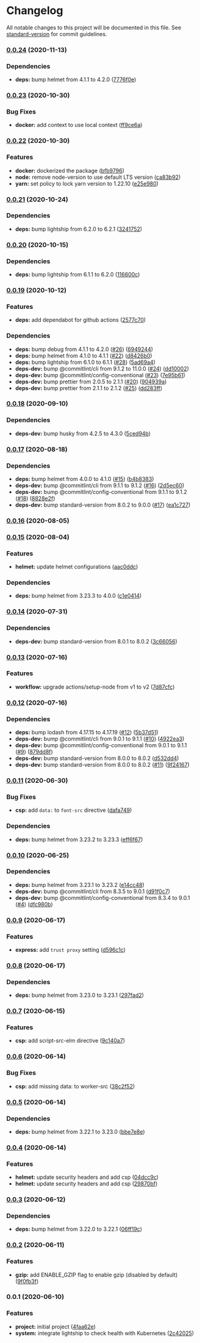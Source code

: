 # Changelog

All notable changes to this project will be documented in this file. See [standard-version](https://github.com/conventional-changelog/standard-version) for commit guidelines.

### [0.0.24](https://github.com/hckhanh/express-spa/compare/v0.0.23...v0.0.24) (2020-11-13)


### Dependencies

* **deps:** bump helmet from 4.1.1 to 4.2.0 ([7776f0e](https://github.com/hckhanh/express-spa/commit/7776f0e2b3347df0cf7115e535279cf968d02d43))

### [0.0.23](https://github.com/hckhanh/express-spa/compare/v0.0.22...v0.0.23) (2020-10-30)


### Bug Fixes

* **docker:** add context to use local context ([ff9ce6a](https://github.com/hckhanh/express-spa/commit/ff9ce6a990eaa915adc3f72675eae615ac94f8cd))

### [0.0.22](https://github.com/hckhanh/express-spa/compare/v0.0.21...v0.0.22) (2020-10-30)


### Features

* **docker:** dockerized the package ([bfb9796](https://github.com/hckhanh/express-spa/commit/bfb97961f35610875e0754ec01f66f59a176e7b4))
* **node:** remove node-version to use default LTS version ([ca83b92](https://github.com/hckhanh/express-spa/commit/ca83b92226ac55280f7650fcccdda92532f6b883))
* **yarn:** set policy to lock yarn version to 1.22.10 ([e25e980](https://github.com/hckhanh/express-spa/commit/e25e9805316f88bcc659a62953795e2658f069e3))

### [0.0.21](https://github.com/hckhanh/express-spa/compare/v0.0.20...v0.0.21) (2020-10-24)


### Dependencies

* **deps:** bump lightship from 6.2.0 to 6.2.1 ([3241752](https://github.com/hckhanh/express-spa/commit/3241752649859ea949da3b2665527e38c0249165))

### [0.0.20](https://github.com/hckhanh/express-spa/compare/v0.0.19...v0.0.20) (2020-10-15)


### Dependencies

* **deps:** bump lightship from 6.1.1 to 6.2.0 ([116600c](https://github.com/hckhanh/express-spa/commit/116600c457922835cb784e4278e610cbc61c88d2))

### [0.0.19](https://github.com/hckhanh/express-spa/compare/v0.0.18...v0.0.19) (2020-10-12)


### Features

* **deps:** add dependabot for github actions ([2577c70](https://github.com/hckhanh/express-spa/commit/2577c700e1ce7e9226a82f8510a56be4226737bf))


### Dependencies

* **deps:** bump debug from 4.1.1 to 4.2.0 ([#26](https://github.com/hckhanh/express-spa/issues/26)) ([6949244](https://github.com/hckhanh/express-spa/commit/69492448b3d4b91bd66a518ba260cc5e12ad7c12))
* **deps:** bump helmet from 4.1.0 to 4.1.1 ([#22](https://github.com/hckhanh/express-spa/issues/22)) ([d8426b0](https://github.com/hckhanh/express-spa/commit/d8426b064d757cd8d7d5100b3faa9d8a95990262))
* **deps:** bump lightship from 6.1.0 to 6.1.1 ([#28](https://github.com/hckhanh/express-spa/issues/28)) ([5ad69a4](https://github.com/hckhanh/express-spa/commit/5ad69a47f66518616482e31ebf3f455700331cd9))
* **deps-dev:** bump @commitlint/cli from 9.1.2 to 11.0.0 ([#24](https://github.com/hckhanh/express-spa/issues/24)) ([dd10002](https://github.com/hckhanh/express-spa/commit/dd1000282444e76b6082fcea86f4863971a8ed5e))
* **deps-dev:** bump @commitlint/config-conventional ([#23](https://github.com/hckhanh/express-spa/issues/23)) ([7e95b61](https://github.com/hckhanh/express-spa/commit/7e95b61a3f8275cfd0dc28ea6419b428916acb35))
* **deps-dev:** bump prettier from 2.0.5 to 2.1.1 ([#20](https://github.com/hckhanh/express-spa/issues/20)) ([904939a](https://github.com/hckhanh/express-spa/commit/904939aa3ff6b29f6ba2d8f6dbd57e0657f2cb07))
* **deps-dev:** bump prettier from 2.1.1 to 2.1.2 ([#25](https://github.com/hckhanh/express-spa/issues/25)) ([dd283ff](https://github.com/hckhanh/express-spa/commit/dd283ff0c4ea66502a1296ba0d7c862686ff3e3c))

### [0.0.18](https://github.com/hckhanh/express-spa/compare/v0.0.17...v0.0.18) (2020-09-10)


### Dependencies

* **deps-dev:** bump husky from 4.2.5 to 4.3.0 ([5ced94b](https://github.com/hckhanh/express-spa/commit/5ced94b963428002d042650ab758831c99a379c3))

### [0.0.17](https://github.com/hckhanh/express-spa/compare/v0.0.16...v0.0.17) (2020-08-18)


### Dependencies

* **deps:** bump helmet from 4.0.0 to 4.1.0 ([#15](https://github.com/hckhanh/express-spa/issues/15)) ([b4b8383](https://github.com/hckhanh/express-spa/commit/b4b83834f1c0896b056912bfafe9e57d9023d356))
* **deps-dev:** bump @commitlint/cli from 9.1.1 to 9.1.2 ([#16](https://github.com/hckhanh/express-spa/issues/16)) ([2d5ec60](https://github.com/hckhanh/express-spa/commit/2d5ec60797862e9c725ca2d243d372536c79b4f6))
* **deps-dev:** bump @commitlint/config-conventional from 9.1.1 to 9.1.2 ([#18](https://github.com/hckhanh/express-spa/issues/18)) ([8828e2f](https://github.com/hckhanh/express-spa/commit/8828e2fb1569d21a170070dd3efe571cac0199c9))
* **deps-dev:** bump standard-version from 8.0.2 to 9.0.0 ([#17](https://github.com/hckhanh/express-spa/issues/17)) ([ea1c727](https://github.com/hckhanh/express-spa/commit/ea1c7276782a44e8715b8294254a7722a64b33a5))

### [0.0.16](https://github.com/hckhanh/express-spa/compare/v0.0.15...v0.0.16) (2020-08-05)

### [0.0.15](https://github.com/hckhanh/express-spa/compare/v0.0.14...v0.0.15) (2020-08-04)


### Features

* **helmet:** update helmet configurations ([aac0ddc](https://github.com/hckhanh/express-spa/commit/aac0ddc89853dd094ec447d68b0a4b8d0ecf03bf))


### Dependencies

* **deps:** bump helmet from 3.23.3 to 4.0.0 ([c1e0414](https://github.com/hckhanh/express-spa/commit/c1e0414597ea8ce5ca7316ff7e7f6259e6d164db))

### [0.0.14](https://github.com/hckhanh/express-spa/compare/v0.0.13...v0.0.14) (2020-07-31)


### Dependencies

* **deps-dev:** bump standard-version from 8.0.1 to 8.0.2 ([3c66056](https://github.com/hckhanh/express-spa/commit/3c66056513eee04cfe77b17738a4243633ff1d1b))

### [0.0.13](https://github.com/hckhanh/express-spa/compare/v0.0.12...v0.0.13) (2020-07-16)


### Features

* **workflow:** upgrade actions/setup-node from v1 to v2 ([7d87cfc](https://github.com/hckhanh/express-spa/commit/7d87cfcdaf62bc0425930237444ee1bb473a3a4e))

### [0.0.12](https://github.com/hckhanh/express-spa/compare/v0.0.11...v0.0.12) (2020-07-16)


### Dependencies

* **deps:** bump lodash from 4.17.15 to 4.17.19 ([#12](https://github.com/hckhanh/express-spa/issues/12)) ([5b37d51](https://github.com/hckhanh/express-spa/commit/5b37d51516c0fffd124c27aeaa49849287927bed))
* **deps-dev:** bump @commitlint/cli from 9.0.1 to 9.1.1 ([#10](https://github.com/hckhanh/express-spa/issues/10)) ([4922ea3](https://github.com/hckhanh/express-spa/commit/4922ea3fa57868a1e7b9919a91df65bae65b24c6))
* **deps-dev:** bump @commitlint/config-conventional from 9.0.1 to 9.1.1 ([#9](https://github.com/hckhanh/express-spa/issues/9)) ([879dd8f](https://github.com/hckhanh/express-spa/commit/879dd8f29eb770669a7d0a248ee3d4c2f34a96df))
* **deps-dev:** bump standard-version from 8.0.0 to 8.0.2 ([d532dd4](https://github.com/hckhanh/express-spa/commit/d532dd42498e3f77c7cc5f6ee2f9b335c7f6f9e8))
* **deps-dev:** bump standard-version from 8.0.0 to 8.0.2 ([#11](https://github.com/hckhanh/express-spa/issues/11)) ([9f24167](https://github.com/hckhanh/express-spa/commit/9f241677e417280fe89fc1264af69a3b2eb43819))

### [0.0.11](https://github.com/hckhanh/express-spa/compare/v0.0.10...v0.0.11) (2020-06-30)


### Bug Fixes

* **csp:** add `data:` to `font-src` directive ([dafa749](https://github.com/hckhanh/express-spa/commit/dafa749f76abe12662b658803309a5cd9d880927))


### Dependencies

* **deps:** bump helmet from 3.23.2 to 3.23.3 ([eff6f67](https://github.com/hckhanh/express-spa/commit/eff6f67666d25b9a3fb2caf83730433d973f662e))

### [0.0.10](https://github.com/hckhanh/express-spa/compare/v0.0.9...v0.0.10) (2020-06-25)


### Dependencies

* **deps:** bump helmet from 3.23.1 to 3.23.2 ([e14cc48](https://github.com/hckhanh/express-spa/commit/e14cc4842d53d34a8c83db83cce17db38e5c3593))
* **deps-dev:** bump @commitlint/cli from 8.3.5 to 9.0.1 ([d91f0c7](https://github.com/hckhanh/express-spa/commit/d91f0c71510a2476e91ad944e788b6026a8b16b9))
* **deps-dev:** bump @commitlint/config-conventional from 8.3.4 to 9.0.1 ([#4](https://github.com/hckhanh/express-spa/issues/4)) ([dfc980b](https://github.com/hckhanh/express-spa/commit/dfc980bce0c261058a8321403d5b88c392433e0a))

### [0.0.9](https://github.com/hckhanh/express-spa/compare/v0.0.8...v0.0.9) (2020-06-17)


### Features

* **express:** add `trust proxy` setting ([d596c1c](https://github.com/hckhanh/express-spa/commit/d596c1cb1fa45256fd836d19cf62a24d2558d316))

### [0.0.8](https://github.com/hckhanh/express-spa/compare/v0.0.7...v0.0.8) (2020-06-17)


### Dependencies

* **deps:** bump helmet from 3.23.0 to 3.23.1 ([297fad2](https://github.com/hckhanh/express-spa/commit/297fad2c6ebe2152b9f4c903a1a49374761b942a))

### [0.0.7](https://github.com/hckhanh/express-spa/compare/v0.0.6...v0.0.7) (2020-06-15)


### Features

* **csp:** add script-src-elm directive ([9c140a7](https://github.com/hckhanh/express-spa/commit/9c140a7321f85330027eb9934eb936780a271105))

### [0.0.6](https://github.com/hckhanh/express-spa/compare/v0.0.5...v0.0.6) (2020-06-14)


### Bug Fixes

* **csp:** add missing data: to worker-src ([38c2f52](https://github.com/hckhanh/express-spa/commit/38c2f520ecaa6ec6a1037f951861bec21caf9eb9))

### [0.0.5](https://github.com/hckhanh/express-spa/compare/v0.0.4...v0.0.5) (2020-06-14)


### Dependencies

* **deps:** bump helmet from 3.22.1 to 3.23.0 ([bbe7e8e](https://github.com/hckhanh/express-spa/commit/bbe7e8eae53acf0502c7309c41ac26c423385d2a))

### [0.0.4](https://github.com/hckhanh/express-spa/compare/v0.0.3...v0.0.4) (2020-06-14)


### Features

* **helmet:** update security headers and add csp ([04dcc9c](https://github.com/hckhanh/express-spa/commit/04dcc9c2b8920712da5f96ff164e005309899e4d))
* **helmet:** update security headers and add csp ([29870bf](https://github.com/hckhanh/express-spa/commit/29870bf1a110f44f9c4b3952ce7eb81a6c6483f2))

### [0.0.3](https://github.com/hckhanh/express-spa/compare/v0.0.2...v0.0.3) (2020-06-12)


### Dependencies

* **deps:** bump helmet from 3.22.0 to 3.22.1 ([06ff19c](https://github.com/hckhanh/express-spa/commit/06ff19c643dbea1a4af6310d3a9034cfde14b6ff))

### [0.0.2](https://github.com/hckhanh/express-spa/compare/v0.0.1...v0.0.2) (2020-06-11)


### Features

* **gzip:** add ENABLE_GZIP flag to enable gzip (disabled by default) ([9f0fb3f](https://github.com/hckhanh/express-spa/commit/9f0fb3fe84eeb963fa9de08bb65008b942190338))

### 0.0.1 (2020-06-10)


### Features

* **project:** initial project ([4faa62e](https://github.com/hckhanh/express-spa/commit/4faa62e5e60474ebe094a69a009e2d010203a5d5))
* **system:** integrate lightship to check health with Kubernetes ([2c42025](https://github.com/hckhanh/express-spa/commit/2c42025055780f1fe90b81fdcb5ce6bcbcbad277))
